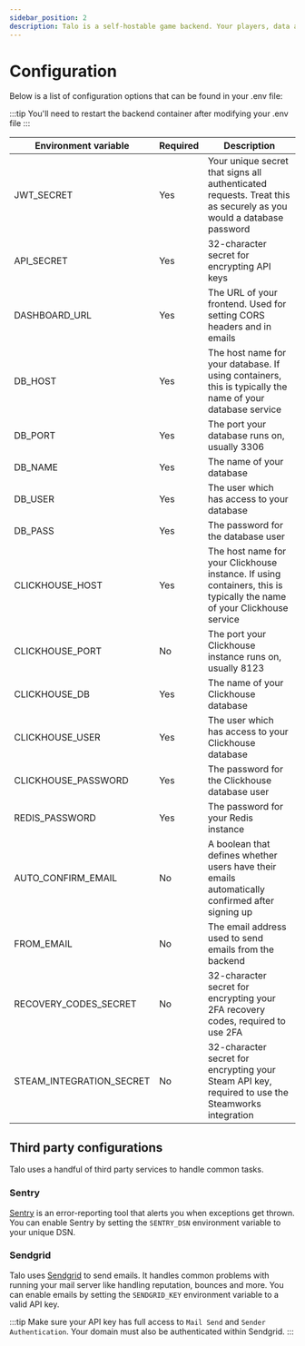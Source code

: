 ```yaml
---
sidebar_position: 2
description: Talo is a self-hostable game backend. Your players, data and analytics belong to you and Talo can be easily customised to suit your needs.
---
```


# Configuration

Below is a list of configuration options that can be found in your .env file:

:::tip
You'll need to restart the backend container after modifying your .env file
:::

| Environment variable     | Required | Description                                                                                                            |
|--------------------------|----------|------------------------------------------------------------------------------------------------------------------------|
| JWT_SECRET               | Yes      | Your unique secret that signs all authenticated requests. Treat this as securely as you would a database password      |
| API_SECRET               | Yes      | 32-character secret for encrypting API keys                                                                            |
| DASHBOARD_URL            | Yes      | The URL of your frontend. Used for setting CORS headers and in emails                                                  |
| DB_HOST                  | Yes      | The host name for your database. If using containers, this is typically the name of your database service              |
| DB_PORT                  | Yes      | The port your database runs on, usually 3306                                                                           |
| DB_NAME                  | Yes      | The name of your database                                                                                              |
| DB_USER                  | Yes      | The user which has access to your database                                                                             |
| DB_PASS                  | Yes      | The password for the database user                                                                                     |
| CLICKHOUSE_HOST          | Yes      | The host name for your Clickhouse instance. If using containers, this is typically the name of your Clickhouse service |
| CLICKHOUSE_PORT          | No       | The port your Clickhouse instance runs on, usually 8123                                                                |
| CLICKHOUSE_DB            | Yes      | The name of your Clickhouse database                                                                                   |
| CLICKHOUSE_USER          | Yes      | The user which has access to your Clickhouse database                                                                  |
| CLICKHOUSE_PASSWORD      | Yes      | The password for the Clickhouse database user                                                                          |
| REDIS_PASSWORD           | Yes      | The password for your Redis instance                                                                                   |
| AUTO_CONFIRM_EMAIL       | No       | A boolean that defines whether users have their emails automatically confirmed after signing up                        |
| FROM_EMAIL               | No       | The email address used to send emails from the backend                                                                 |
| RECOVERY_CODES_SECRET    | No       | 32-character secret for encrypting your 2FA recovery codes, required to use 2FA                                        |
| STEAM_INTEGRATION_SECRET | No       | 32-character secret for encrypting your Steam API key, required to use the Steamworks integration                      |

## Third party configurations

Talo uses a handful of third party services to handle common tasks.

### Sentry

[Sentry](https://sentry.io) is an error-reporting tool that alerts you when exceptions get thrown. You can enable Sentry by setting the `SENTRY_DSN` environment variable to your unique DSN.

### Sendgrid

Talo uses [Sendgrid](https://sendgrid.com) to send emails. It handles common problems with running your mail server like handling reputation, bounces and more. You can enable emails by setting the `SENDGRID_KEY` environment variable to a valid API key.

:::tip
Make sure your API key has full access to `Mail Send` and `Sender Authentication`. Your domain must also be authenticated within Sendgrid.
:::
